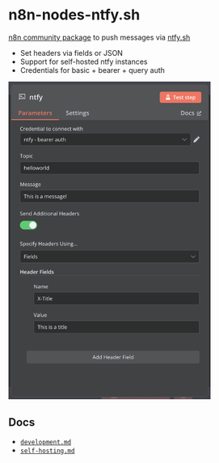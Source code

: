 # n8n-nodes-ntfy.sh

[n8n community package](https://docs.n8n.io/integrations/community-nodes/installation/gui-install/) to push messages via [ntfy.sh](https://ntfy.sh/)

- Set headers via fields or JSON
- Support for self-hosted ntfy instances
- Credentials for basic + bearer + query auth

<img src="docs/ndv.png" width="400">

## Docs

- [`development.md`](docs/development.md)
- [`self-hosting.md`](docs/self-hosting.md)
